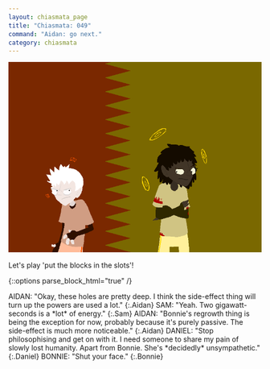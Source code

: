 ```yaml
---
layout: chiasmata_page
title: "Chiasmata: 049"
command: "Aidan: go next."
category: chiasmata
---
```


![49](/chiasmata/images/narrative/048.gif)

Let's play 'put the blocks in the slots'!

{::options parse_block_html="true" /}
<div class="dialogue">
AIDAN: "Okay, these holes are pretty deep. I think the side-effect thing will turn up the powers are used a lot." 
{:.Aidan}
SAM: "Yeah. Two gigawatt-seconds is a *lot* of energy." 
{:.Sam}
AIDAN: "Bonnie's regrowth thing is being the exception for now, probably because it's purely passive. The side-effect is much more noticeable." 
{:.Aidan}
DANIEL: "Stop philosophising and get on with it. I need someone to share my pain of slowly lost humanity. Apart from Bonnie. She's *decidedly* unsympathetic." 
{:.Daniel}
BONNIE: "Shut your face." 
{:.Bonnie}
</div>